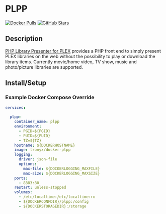# PLPP

[![Docker Pulls](https://img.shields.io/docker/pulls/tronyx/docker-plpp?style=flat-square&color=607D8B&label=docker%20pulls&logo=docker)](https://hub.docker.com/r/tronyx/docker-plpp)
[![GitHub Stars](https://img.shields.io/github/stars/christronyxyocum/docker-plpp?style=flat-square&color=607D8B&label=github%20stars&logo=github)](https://www.github.com/christronyxyocum/docker-plpp)

## Description

[PHP Library Presenter for PLEX](https://github.com/Tensai75/plpp) provides a PHP front end to simply present PLEX libraries on the web without the possibility to play or download the library items. Currently movie/home video, TV show, music and photo/picture libraries are supported.

## Install/Setup

### Example Docker Compose Override

```yaml
services:

  plpp:
    container_name: plpp
    environment:
      - PGID=${PGID}
      - PUID=${PUID}
      - TZ=${TZ}
    hostname: ${DOCKERHOSTNAME}
    image: tronyx/docker-plpp
    logging:
      driver: json-file
      options:
        max-file: ${DOCKERLOGGING_MAXFILE}
        max-size: ${DOCKERLOGGING_MAXSIZE}
    ports:
      - 8383:80
    restart: unless-stopped
    volumes:
      - /etc/localtime:/etc/localtime:ro
      - ${DOCKERCONFDIR}/plpp:/config
      - ${DOCKERSTORAGEDIR}:/storage
```
